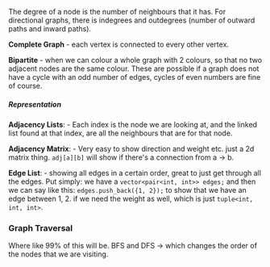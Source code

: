 The degree of a node is the number of neighbours that it has. For directional graphs, there is indegrees and outdegrees (number of outward paths and inward paths). 

**Complete Graph** - each vertex is connected to every other vertex. 

**Bipartite** - when we can colour a whole graph with 2 colours, so that no two adjacent nodes are the same colour. These are possible if a graph does not have a cycle with an odd number of edges, cycles of even numbers are fine of course. 

##### Representation
**Adjacency Lists**: - Each index is the node we are looking at, and the linked list found at that index, are all the neighbours that are for that node. 

**Adjacency Matrix**: - Very easy to show direction and weight etc. just a 2d matrix thing. `adj[a][b]` will show if there's a connection from a -> b. 

**Edge List**: - showing all edges in a certain order, great to just get through all the edges.
Put simply: we have a `vector<pair<int, int>> edges;` and then we can say like this: `edges.push_back({1, 2});` to show that we have an edge between 1, 2. 
if we need the weight as well, which is just `tuple<int, int, int>`. 

### Graph Traversal
Where like 99% of this will be. 
BFS and DFS -> which changes the order of the nodes that we are visiting. 

